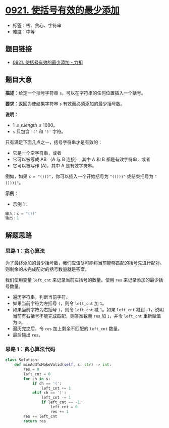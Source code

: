 # [0921. 使括号有效的最少添加](https://leetcode.cn/problems/minimum-add-to-make-parentheses-valid/)

- 标签：栈、贪心、字符串
- 难度：中等

## 题目链接

- [0921. 使括号有效的最少添加 - 力扣](https://leetcode.cn/problems/minimum-add-to-make-parentheses-valid/)

## 题目大意

**描述**：给定一个括号字符串 `s`，可以在字符串的任何位置插入一个括号。

**要求**：返回为使结果字符串 `s` 有效而必须添加的最少括号数。

**说明**：

- $1 \le s.length \le 1000$。
- `s` 只包含 `'('` 和 `')'` 字符。

只有满足下面几点之一，括号字符串才是有效的：

- 它是一个空字符串，或者
- 它可以被写成 AB （A 与 B 连接）, 其中 A 和 B 都是有效字符串，或者
- 它可以被写作 (A)，其中 A 是有效字符串。

例如，如果 `s = "()))"`，你可以插入一个开始括号为 `"(()))"` 或结束括号为 `"())))"`。

**示例**：

- 示例 1：

```python
输入：s = "())"
输出：1
```

## 解题思路

### 思路 1：贪心算法

为了最终添加的最少括号数，我们应该尽可能将当前能够匹配的括号先进行配对。则剩余的未完成配对的括号数量就是答案。

我们使用变量 `left_cnt` 来记录当前左括号的数量。使用 `res` 来记录添加的最少括号数量。

- 遍历字符串，判断当前字符。
- 如果当前字符为左括号 `(`，则令 `left_cnt` 加 `1`。
- 如果当前字符为右括号 `)`，则令 `left_cnt` 减 `1`。如果 `left_cnt` 减到 `-1`，说明当前有右括号不能完成匹配，则答案数量 `res` 加 `1`，并令 `left_cnt` 重新赋值为 `0`。
- 遍历完之后，令 `res` 加上剩余不匹配的 `left_cnt` 数量。
- 最后输出 `res`。

### 思路 1：贪心算法代码

```python
class Solution:
    def minAddToMakeValid(self, s: str) -> int:
        res = 0
        left_cnt = 0
        for ch in s:
            if ch == '(':
                left_cnt += 1
            elif ch == ')':
                left_cnt -= 1
                if left_cnt == -1:
                    left_cnt = 0
                    res += 1
        res += left_cnt
        return res
```
